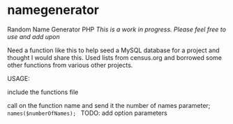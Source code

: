 # namegenerator
Random Name Generator PHP
<i>This is a work in progress.  Please feel free to use and add upon</i>

Need a function like this to help seed a MySQL database for a project and thought I would share this. 
Used lists from census.org and borrowed some other functions from various other projects.   

USAGE: 

include the functions file 

call on the function name and send it the number of names parameter;
<code>
names($numberOfNames); 
</code>
TODO:  add option parameters
